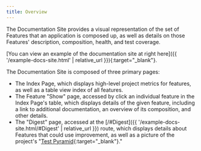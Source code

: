```yaml
---
title: Overview
---
```


The Documentation Site provides a visual representation of the set of Features that an application is composed up, as well as details on those Features' description, composition, health, and test coverage.

[You can view an example of the documentation site at right here]({{ '/example-docs-site.html' | relative_url }}){:target="_blank"}.

The Documentation Site is composed of three primary pages:
  - The Index Page, which displays high-level project metrics for features, as well as a table view index of all features.
  - The Feature "Show" page, accessed by click an individual feature in the Index Page's table, which displays details of the given feature, including a link to additional documentation, an overview of its composition, and other details.
  - The "Digest" page, accessed at the [/#Digest]({{ '/example-docs-site.html/#Digest' | relative_url }}) route, which displays details about Features that could use improvement, as well as a picture of the project's "[Test Pyramid](https://martinfowler.com/bliki/TestPyramid.html){:target="_blank"}."
